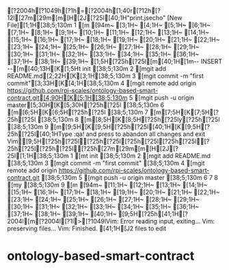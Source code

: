 [?2004h[?1049h[?1h=[?2004h[1;40r[?12h[?12l[27m[29m[m[H[2J[?25l[40;1H"print.jsecho" [New File][1;1H[38;5;130m  1 [m
[94m~                                                                                                         [3;1H~                                                                                                         [4;1H~                                                                                                         [5;1H~                                                                                                         [6;1H~                                                                                                         [7;1H~                                                                                                         [8;1H~                                                                                                         [9;1H~                                                                                                         [10;1H~                                                                                                         [11;1H~                                                                                                         [12;1H~                                                                                                         [13;1H~                                                                                                         [14;1H~                                                                                                         [15;1H~                                                                                                         [16;1H~                                                                                                         [17;1H~                                                                                                         [18;1H~                                                                                                         [19;1H~                                                                                                         [20;1H~                                                                                                         [21;1H~                                                                                                         [22;1H~                                                                                                         [23;1H~                                                                                                         [24;1H~                                                                                                         [25;1H~                                                                                                         [26;1H~                                                                                                         [27;1H~                                                                                                         [28;1H~                                                                                                         [29;1H~                                                                                                         [30;1H~                                                                                                         [31;1H~                                                                                                         [32;1H~                                                                                                         [33;1H~                                                                                                         [34;1H~                                                                                                         [35;1H~                                                                                                         [36;1H~                                                                                                         [37;1H~                                                                                                         [38;1H~                                                                                                         [39;1H~                                                                                                         [1;5H[?25h[?25l[m[40;1H[1m-- INSERT --[m[40;13H[K[1;5Ht init
[38;5;130m  2 [mgit add README.md[2;22H[K[3;1H[38;5;130m  3 [mgit commit -m "first commit"[3;33H[K[4;1H[38;5;130m  4 [mgit remote add origin https://github.com/rpi-scales/ontology-based-smart-contract.git[4;90H[K[5;1H[38;5;130m  5 [mgit push -u origin master[5;30H[K[5;30H[?25h[?25l
[38;5;130m  6 [m[6;5H[K[6;5H[?25h[?25l
[38;5;130m  7 [m[7;5H[K[7;5H[?25h[?25l
[38;5;130m  8 [m[8;5H[K[8;5H[?25h[?25ly[?25h[?25l
[38;5;130m  9 [m[9;5H[K[9;5H[?25h[?25l[40;1H[K[9;5H[?25h[?25l[40;1HType  :qa!  and press <Enter> to abandon all changes and exit Vim[9;5H[?25h[?25l[?25h[?25l[?25h[?25l[?25h[?25l[?25h[?25l[?25h[?25l[?25h[27m[29m[m[H[2J[?25l[1;1H[38;5;130m  1 [mt init
[38;5;130m  2 [mgit add README.md
[38;5;130m  3 [mgit commit -m "first commit"
[38;5;130m  4 [mgit remote add origin https://github.com/rpi-scales/ontology-based-smart-contract.git
[38;5;130m  5 [mgit push -u origin master
[38;5;130m  6 
  7 
  8 [my
[38;5;130m  9 [m
[94m~                                                                                                         [11;1H~                                                                                                         [12;1H~                                                                                                         [13;1H~                                                                                                         [14;1H~                                                                                                         [15;1H~                                                                                                         [16;1H~                                                                                                         [17;1H~                                                                                                         [18;1H~                                                                                                         [19;1H~                                                                                                         [20;1H~                                                                                                         [21;1H~                                                                                                         [22;1H~                                                                                                         [23;1H~                                                                                                         [24;1H~                                                                                                         [25;1H~                                                                                                         [26;1H~                                                                                                         [27;1H~                                                                                                         [28;1H~                                                                                                         [29;1H~                                                                                                         [30;1H~                                                                                                         [31;1H~                                                                                                         [32;1H~                                                                                                         [33;1H~                                                                                                         [34;1H~                                                                                                         [35;1H~                                                                                                         [36;1H~                                                                                                         [37;1H~                                                                                                         [38;1H~                                                                                                         [39;1H~                                                                                                         [40;1H~                                                                                                         [9;5H[?25h[41;1H[?2004l[m[?2004l[?1l>[?1049lVim: Error reading input, exiting...
Vim: preserving files...
Vim: Finished.
[41;1H[J2 files to edit
# ontology-based-smart-contract
